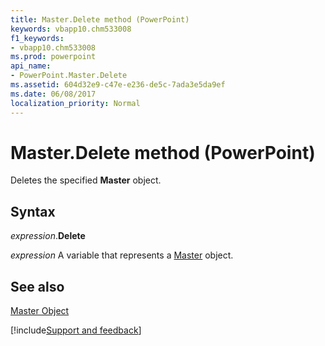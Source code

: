 ```yaml
---
title: Master.Delete method (PowerPoint)
keywords: vbapp10.chm533008
f1_keywords:
- vbapp10.chm533008
ms.prod: powerpoint
api_name:
- PowerPoint.Master.Delete
ms.assetid: 604d32e9-c47e-e236-de5c-7ada3e5da9ef
ms.date: 06/08/2017
localization_priority: Normal
---
```



# Master.Delete method (PowerPoint)

Deletes the specified  **Master** object.


## Syntax

_expression_.**Delete**

_expression_ A variable that represents a [Master](PowerPoint.Master.md) object.


## See also


[Master Object](PowerPoint.Master.md)

[!include[Support and feedback](~/includes/feedback-boilerplate.md)]